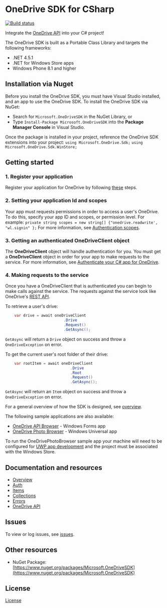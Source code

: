 # OneDrive SDK for CSharp

[![Build status](https://ci.appveyor.com/api/projects/status/fs9ddrmdev37v012/branch/master?svg=true)](https://ci.appveyor.com/project/OneDrive/onedrive-sdk-csharp/branch/master)

Integrate the [OneDrive API](https://dev.onedrive.com/README.htm) into your C#
project!

The OneDrive SDK is built as a Portable Class Library and targets the following
frameworks: 

* .NET 4.5.1 
* .NET for Windows Store apps 
* Windows Phone 8.1 and higher

## Installation via Nuget

Before you install the OneDrive SDK, you must have Visual Studio installed, and an app to use the OneDrive SDK.
To install the OneDrive SDK via NuGet:

* Search for `Microsoft.OneDriveSDK` in the NuGet Library, or
* Type `Install-Package Microsoft.OneDriveSDK` into the **Package Manager Console** in Visual Studio. 

Once the package is installed in your project, reference the OneDrive SDK extensions into your project:
`using Microsoft.OneDrive.Sdk;`
`using Microsoft.OneDrive.Sdk.WinStore;`

## Getting started

### 1. Register your application

Register your application for OneDrive by following [these](https://dev.onedrive.com/app-registration.htm) steps.

### 2. Setting your application Id and scopes

Your app must requests permissions in order to access a user's OneDrive. To do this, specify your app ID and scopes, or permission level.
For example:
`private string scopes = new string[] {"onedrive.readwrite', "wl.signin" };`
For more information, see [Authentication scopes](https://dev.onedrive.com/auth/msa_oauth.htm#authentication-scopes).

### 3. Getting an authenticated OneDriveClient object

The **OneDriveClient** object will handle authentication for you. You must get a **OneDriveClient** object in order for your app to make requests to the service. 
For more information, see [Authenticate your C# app for OneDrive](docs/auth.md).

### 4. Making requests to the service

Once you have a OneDriveClient that is authenticated you can begin to make calls against the service. The requests against the service look like OneDrive's [REST API](https://dev.onedrive.com/README.htm).

To retrieve a user's drive:

```csharp
    var drive = await oneDriveClient
                          .Drive
                          .Request()
                          .GetAsync();
```

`GetAsync` will return a `Drive` object on success and throw a `OneDriveException` on error.

To get the current user's root folder of their drive:

```csharp
    var rootItem = await oneDriveClient
                             .Drive
                             .Root
                             .Request()
                             .GetAsync();
```

`GetAsync` will return an `Item` object on success and throw a `OneDriveException` on error.

For a general overview of how the SDK is designed, see [overview](docs/overview.md).

The following sample applications are also available:
* [OneDrive API Browser](samples/OneDriveApiBrowser) - Windows Forms app
* [OneDrive Photo Browser](samples/OneDrivePhotoBrowser) - Windows Universal app

To run the OneDrivePhotoBrowser sample app your machine will need to be configured for [UWP app development](https://msdn.microsoft.com/en-us/library/windows/apps/dn609832.aspx) and the project must be associated with the Windows Store.

## Documentation and resources

* [Overview](docs/overview.md)
* [Auth](docs/auth.md)
* [Items](docs/items.md)
* [Collections](docs/collections.md)
* [Errors](docs/errors.md)
* [OneDrive API](http://dev.onedrive.com)

## Issues

To view or log issues, see [issues](https://github.com/OneDrive/onedrive-sdk-csharp/issues).

## Other resources

* NuGet Package: [https://www.nuget.org/packages/Microsoft.OneDriveSDK](https://www.nuget.org/packages/Microsoft.OneDriveSDK)


## License

[License](LICENSE.txt)
